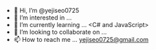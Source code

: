 - 👋 Hi, I’m @yejiseo0725
- 👀 I’m interested in ... <Digital Nomad>
- 🌱 I’m currently learning ... <C# and JavaScript>
- 💞️ I’m looking to collaborate on ...
- 📫 How to reach me ... <yejiseo0725@gmail.com>

<!---
yejiseo0725/yejiseo0725 is a ✨ special ✨ repository because its `README.md` (this file) appears on your GitHub profile.
You can click the Preview link to take a look at your changes.
--->
